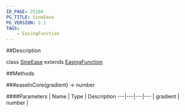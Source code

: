 ```yaml
---
ID_PAGE: 25184
PG_TITLE: SineEase
PG_VERSION: 2.1
TAGS:
    - EasingFunction
---
```

##Description

class [SineEase](/classes/2.2/SineEase) extends [EasingFunction](/classes/2.2/EasingFunction)



##Methods

###easeInCore(gradient) &rarr; number



####Parameters
 | Name | Type | Description
---|---|---|---
 | gradient | number | 

